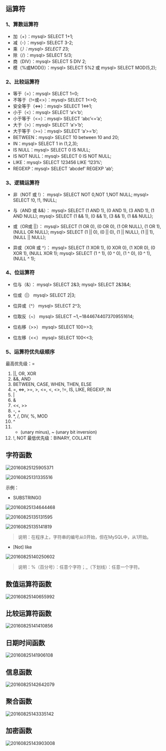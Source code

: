 ## 运算符

### 1、算数运算符

- 加（+）：mysql> SELECT 1+1;
- 减（-）：mysql> SELECT 3-2;
- 乘（*）：mysql> SELECT 2*3;
- 除（/）：mysql> SELECT 5/3;
- 商（DIV）：mysql> SELECT 5 DIV 2;
- 模（%或MOD()）：mysql> SELECT 5%2 或 mysql> SELECT MOD(5,2);

### 2、比较运算符

- 等于（=）：mysql> SELECT 1=0;
- 不等于（!=或<>）：mysql> SELECT 1<>0;
- 安全等于（<=>）：mysql> SELECT 1<=>1;
- 小于（<）：mysql> SELECT ‘a’<’b’;
- 小于等于（<=）：mysql> SELECT ‘abc’<=’a’;
- 大于（>）：mysql> SELECT ‘a’>’b’;
- 大于等于（>=）：mysql> SELECT ‘a’>=’b’;
- BETWEEN：mysql> SELECT 10 between 10 and 20;
- IN：mysql> SELECT 1 in (1,2,3);
- IS NULL：mysql> SELECT 0 IS NULL;
- IS NOT NULL：mysql> SELECT 0 IS NOT NULL;
- LIKE：mysql> SELECT 123456 LIKE ‘123%’;
- REGEXP：mysql> SELECT ‘abcdef’ REGEXP ‘ab’;

### 3、逻辑运算符

- 非（NOT 或 !）： 
  mysql> SELECT NOT 0,NOT 1,NOT NULL; 
  mysql> SELECT !0, !1, !NULL;

- 与（AND 或 &&）： 
  mysql> SELECT (1 AND 1), (0 AND 1), (3 AND 1), (1 AND NULL); 
  mysql> SELECT (1 && 1), (0 && 1), (3 && 1), (1 && NULL);

- 或（OR或 ||）： 
  mysql> SELECT (1 OR 0), (0 OR 0), (1 OR NULL), (1 OR 1), (NULL OR NULL); 
  mysql> SELECT (1 || 0), (0 || 0), (1 || NULL), (1 || 1), (NULL || NULL);

- 异或（XOR 或 ^）： 
  mysql> SELECT (1 XOR 1), (0 XOR 0), (1 XOR 0), (0 XOR 1), (NULL XOR 1); 
  mysql> SELECT (1 ^ 1), (0 ^ 0), (1 ^ 0), (0 ^ 1), (NULL ^ 1);

### 4、位运算符

- 位与（&）： 
  mysql> SELECT 2&3; 
  mysql> SELECT 2&3&4;

- 位或（|） 
  mysql> SELECT 2|3;

- 位异或（^） 
  mysql> SELECT 2^3;

- 位取反（~） 
  mysql> SELECT ~1,~18446744073709551614;

- 位右移（>>） 
  mysql> SELECT 100>>3;

- 位左移（<<） 
  mysql> SELECT 100<<3;

### 5、运算符优先级顺序

最高优先级：= 
1. ||, OR, XOR 
2. &&, AND 
3. BETWEEN, CASE, WHEN, THEN, ELSE 
4. =, <=>, >=, >, <=, <, <>, !=, IS, LIKE, REGEXP, IN 
5. | 
6. & 
7. <<, >> 
8. -, + 
9. *, /, DIV, %, MOD 
10. ^ 
11. - (unary minus), ~ (unary bit inversion) 
12. !, NOT 
    最低优先级：BINARY, COLLATE

## 字符函数

![20160825125905371](assets/20160825125905371.png)

![20160825131335516](assets/20160825131335516.png)

示例：

- SUBSTRING()

![20160825134644468](assets/20160825134644468.png)

![20160825135131595](assets/20160825135131595.png)

![20160825135141819](assets/20160825135141819.png)

>  说明：在程序上，字符串的编号从0开始，但在MySQL中，从1开始。

- [Not] like

![20160825140250602](assets/20160825140250602.png)

> 说明：%（百分号）：任意个字符；_（下划线）：任意一个字符。

## 数值运算符函数

![20160825140655992](assets/20160825140655992.png)

## 比较运算符函数

![20160825141410856](assets/20160825141410856.png)

## 日期时间函数

![20160825141906108](assets/20160825141906108.png)

## 信息函数

![20160825142642079](assets/20160825142642079.png)

## 聚合函数

![20160825143335142](assets/20160825143335142.png)

## 加密函数

![20160825143903008](assets/20160825143903008.png)